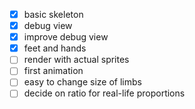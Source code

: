 - [X] basic skeleton
- [X] debug view
- [X] improve debug view
- [X] feet and hands
- [ ] render with actual sprites
- [ ] first animation
- [ ] easy to change size of limbs
- [ ] decide on ratio for real-life proportions